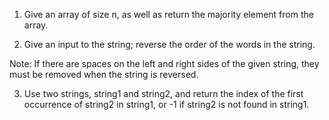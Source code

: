 1. Give an array of size n, as well as return the majority element from the array.

2. Give an input to the string; reverse the order of the words in the string.

Note: If there are spaces on the left and right sides of the given string, they
must be removed when the string is reversed.

3. Use two strings, string1 and string2, and return the index of the first occurrence of string2 in string1, or -1 if string2 is not found in string1. 
